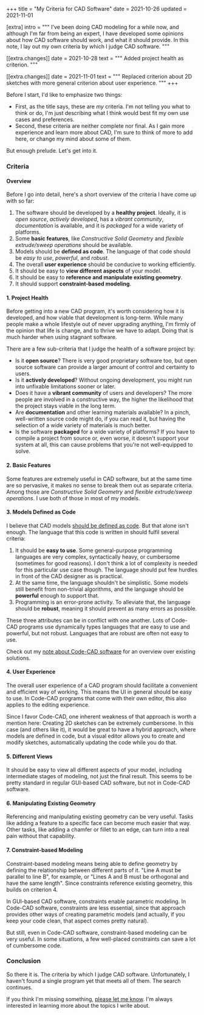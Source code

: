+++
title   = "My Criteria for CAD Software"
date    = 2021-10-26
updated = 2021-11-01

[extra]
intro = """
I've been doing CAD modeling for a while now, and although I'm far from being an expert, I have developed some opinions about how CAD software should work, and what it should provide. In this note, I lay out my own criteria by which I judge CAD software.
"""

[[extra.changes]]
date = 2021-10-28
text = """
Added project health as criterion.
"""

[[extra.changes]]
date = 2021-11-01
text = """
Replaced criterion about 2D sketches with more general criterion about user experience.
"""
+++

Before I start, I'd like to emphasize two things:

- First, as the title says, these are *my* criteria. I'm not telling you what to think or do, I'm just describing what I think would best fit my own use cases and preferences.
- Second, these criteria are neither complete nor final. As I gain more experience and learn more about CAD, I'm sure to think of more to add here, or change my mind about some of them.

But enough prelude. Let's get into it.


### Criteria

#### Overview

Before I go into detail, here's a short overview of the criteria I have come up with so far:

1. The software should be developed by a **healthy project**. Ideally, it is *open source*, *actively developed*, has a *vibrant community*, *documentation* is available, and it is *packaged* for a wide variety of platforms.
1. Some **basic features**, like *Constructive Solid Geometry* and *flexible extrude/sweep operations* should be available.
1. Models should be **defined as code**. The language of that code should be *easy to use*, *powerful*, and *robust*.
1. The overall **user experience** should be conducive to working efficiently.
1. It should be easy to **view different aspects** of your model.
1. It should be easy to **reference and manipulate existing geometry**.
1. It should support **constraint-based modeling**.


#### 1. Project Health

Before getting into a new CAD program, it's worth considering how it is developed, and how viable that development is long-term. While many people make a whole lifestyle out of never upgrading anything, I'm firmly of the opinion that life is change, and to thrive we have to adapt. Doing that is much harder when using stagnant software.

There are a few sub-criteria that I judge the health of a software project by:

- Is it **open source**? There is very good proprietary software too, but open source software can provide a larger amount of control and certainty to users.
- Is it **actively developed**? Without ongoing development, you might run into unfixable limitations sooner or later.
- Does it have a **vibrant community** of users and developers? The more people are involved in a constructive way, the higher the likelihood that the project stays viable in the long term.
- Are **documentation** and other learning materials available? In a pinch, well-written source code might do, if you can read it, but having the selection of a wide variety of materials is much better.
- Is the software **packaged** for a wide variety of platforms? If you have to compile a project from source or, even worse, it doesn't support your system at all, this can cause problems that you're not well-equipped to solve.


#### 2. Basic Features

Some features are extremely useful in CAD software, but at the same time are so pervasive, it makes no sense to break them out as separate criteria. Among those are *Constructive Solid Geometry* and *flexible extrude/sweep operations*. I use both of those in most of my models.


#### 3. Models Defined as Code

I believe that CAD models [should be defined as code](/notes/code-cad-advantages). But that alone isn't enough. The language that this code is written in should fulfil several criteria:

1. It should be **easy to use**. Some general-purpose programming languages are very complex, syntactically heavy, or cumbersome (sometimes for good reasons). I don't think a lot of complexity is needed for this particular use case though. The language should put few hurdles in front of the CAD designer as is practical.
1. At the same time, the language shouldn't be simplistic. Some models still benefit from non-trivial algorithms, and the language should be **powerful** enough to support that.
1. Programming is an error-prone activity. To alleviate that, the language should be **robust**, meaning it should prevent as many errors as possible. 

These three attributes can be in conflict with one another. Lots of Code-CAD programs use dynamically types languages that are easy to use and powerful, but not robust. Languages that are robust are often not easy to use.

Check out my [note about Code-CAD software](/notes/programmatic-cad) for an overview over existing solutions.


#### 4. User Experience

The overall user experience of a CAD program should facilitate a convenient and efficient way of working. This means the UI in general should be easy to use. In Code-CAD programs that come with their own editor, this also applies to the editing experience.

Since I favor Code-CAD, one inherent weakness of that approach is worth a mention here: Creating 2D sketches can be extremely cumbersome. In this case (and others like it), it would be great to have a hybrid approach, where models are defined in code, but a visual editor allows you to create and modify sketches, automatically updating the code while you do that.


#### 5. Different Views

It should be easy to view all different aspects of your model, including intermediate stages of modeling, not just the final result. This seems to be pretty standard in regular GUI-based CAD software, but not in Code-CAD software.

#### 6. Manipulating Existing Geometry

Referencing and manipulating existing geometry can be very useful. Tasks like adding a feature to a specific face can become much easier that way. Other tasks, like adding a chamfer or fillet to an edge, can turn into a real pain without that capability.

#### 7. Constraint-based Modeling

Constraint-based modeling means being able to define geometry by defining the relationship between different parts of it. "Line A must be parallel to line B", for example, or "Lines A and B must be orthogonal and have the same length". Since constraints reference existing geometry, this builds on criterion 4.

In GUI-based CAD software, constraints enable parametric modeling. In Code-CAD software, constraints are less essential, since that approach provides other ways of creating parametric models (and actually, if you keep your code clean, that aspect comes pretty natural).

But still, even in Code-CAD software, constraint-based modeling can be very useful. In some situations, a few well-placed constraints can save a lot of cumbersome code.


### Conclusion

So there it is. The criteria by which I judge CAD software. Unfortunately, I haven't found a single program yet that meets all of them. The search continues.

If you think I'm missing something, [please let me know](/contact). I'm always interested in learning more about the topics I write about.
